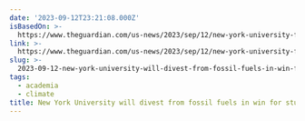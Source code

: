 ```yaml
---
date: '2023-09-12T23:21:08.000Z'
isBasedOn: >-
  https://www.theguardian.com/us-news/2023/sep/12/new-york-university-fossil-fuel-divestment
link: >-
  https://www.theguardian.com/us-news/2023/sep/12/new-york-university-fossil-fuel-divestment
slug: >-
  2023-09-12-new-york-university-will-divest-from-fossil-fuels-in-win-for-student-activi
tags:
  - academia
  - climate
title: New York University will divest from fossil fuels in win for student activi
---
```


